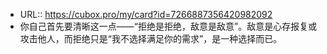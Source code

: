 - URL:: https://cubox.pro/my/card?id=7266887356420982092
- 你自己首先要清晰这一点——“拒绝是拒绝，敌意是敌意”。敌意是心存报复或攻击他人，而拒绝只是“我不选择满足你的需求”，是一种选择而已。
